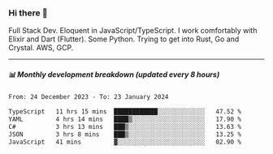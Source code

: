 ### Hi there 👋

Full Stack Dev. Eloquent in JavaScript/TypeScript. I work comfortably with Elixir and Dart (Flutter). Some Python. Trying to get into Rust, Go and Crystal. AWS, GCP.

***

##### 📊 Monthly development breakdown (updated every 8 hours)

<!--START_SECTION:waka-->

```txt
From: 24 December 2023 - To: 23 January 2024

TypeScript   11 hrs 15 mins  ████████████░░░░░░░░░░░░░   47.52 %
YAML         4 hrs 14 mins   ████▒░░░░░░░░░░░░░░░░░░░░   17.90 %
C#           3 hrs 13 mins   ███▒░░░░░░░░░░░░░░░░░░░░░   13.63 %
JSON         3 hrs 8 mins    ███▒░░░░░░░░░░░░░░░░░░░░░   13.25 %
JavaScript   41 mins         ▓░░░░░░░░░░░░░░░░░░░░░░░░   02.90 %
```

<!--END_SECTION:waka-->
